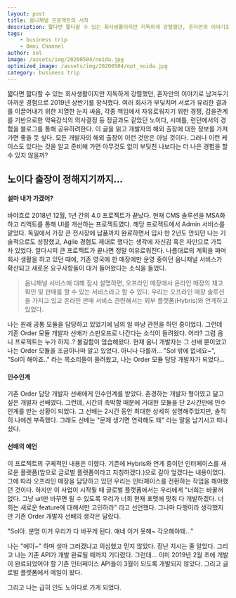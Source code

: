 ```yaml
---
layout: post
title: 옴니채널 프로젝트의 시작
description: 짧다면 짧다할 수 있는 회사생활이지만 지독하게 강렬했던, 혼자만의 이야기로 남겨두기 아까운 경험으로 2019년 상반기를 장식했다. 여러 회사가 부딪치며 서로가 유리한 결과를 이끌어내기 위한 치열한 눈치 싸움, 각종 책임에서 자유로워지기 위한 경쟁, 갑을관계를 기반으로한 약육강식의 의사결정 등 정글과도 같았던 노이다, 시애틀, 런던에서의 경험을 블로그를 통해 공유하려한다.
tags: 
    - business trip
    - Omni Channel
author: sol
image: /assets/img/20200504/noida.jpg
optimized_image: /assets/img/20200504/opt_noida.jpg
category: business trip
---
```


짧다면 짧다할 수 있는 회사생활이지만 지독하게 강렬했던, 혼자만의 이야기로 남겨두기 아까운 경험으로 2019년 상반기를 장식했다. 여러 회사가 부딪치며 서로가 유리한 결과를 이끌어내기 위한 치열한 눈치 싸움, 각종 책임에서 자유로워지기 위한 경쟁, 갑을관계를 기반으로한 약육강식의 의사결정 등 정글과도 같았던 노이다, 시애틀, 런던에서의 경험을 블로그를 통해 공유하려한다. 이 글을 읽고 개발자의 해외 출장에 대한 정보를 가져가면 좋을 듯 싶다. 모든 개발자의 해외 출장이 이런 것만은 아닐 것이다. 그러나 이런 케이스도 있다는 것을 알고 준비해 가면 아무것도 없이 부딪친 나보다는 더 나은 경험을 할 수 있지 않을까?

## 노이다 출장이 정해지기까지...

#### 설마 내가 가겠어?

바야흐로 2018년 12월, 1년 간의 4.0 프로젝트가 끝났다. 현재 CMS 솔루션을 MSA화 하고 리액트를 통해 UI를 개선하는 프로젝트였다. 해당 프로젝트에서 Admin 서비스를 맡았다. 독일에서 가장 큰 전시장에 납품까지 완료하면서 입사 만 2년도 안되던 나는 기술적으로도 성장했고, Agile 경험도 제대로 했다는 생각에 자신감 혹은 자만으로 가득 차 있었다. 알다시피 큰 프로젝트가 끝나면 정말 여유로워진다. 나름대로의 계획을 짜며 회사 생활을 하고 있던 때에, 기존 영국에 한 매장에만 운영 중이던 옴니채널 서비스가 확산되고 새로운 요구사항들이 대거 들어왔다는 소식을 들었다.

> 옴니채널 서비스에 대해 잠시 설명하면, 오프라인 매장에서 온라인 매장의 재고 확인 및 판매를 할 수 있는 서비스라고 할 수 있다. 우리는 오프라인 매장 솔루션을 가지고 있고 온라인 판매 서비스 관련해서는 외부 플랫폼(Hybris)와 연계하고 있었다.

 나는 원래 공통 모듈을 담당하고 있었기에 남의 일 마냥 관전을 하던 중이었다. 그런데 기존 Order 모듈 개발자 선배가 스핀오프로 나간다는 소식이 들려왔다. 어라? 그럼 옴니 프로젝트는 누가 하지..? 불길함이 엄습해왔다. 현재 옴니 개발자는 그 선배 뿐이었고 나는 Order 모듈을 조금이나마 알고 있었다. 아니나 다를까... "Sol 밖에 없네요~", "Sol이 해야죠.." 라는 목소리들이 들려왔고, 나는 Order 모듈 담당 개발자가 되었다...


#### 인수인계

 기존 Order 담당 개발자 선배에게 인수인계를 받았다. 존경하는 개발자 형이였고 닮고 싶은 개발자 선배였다. 그런데, 시간의 촉박함 때문에 거대한 모듈을 단 2시간만에 인수인계를 받는 상황이 되었다. 그 선배는 2시간 동안 최대한 상세히 설명해주었지만, 솔직히 나에겐 부족했다. 그래도 선배는 "문제 생기면 연락해도 돼" 라는 말을 남기시고 떠나셨다.

#### 선배의 예언

 이 프로젝트의 구체적인 내용은 이랬다. 기존에 Hybris와 연계 중이던 인터페이스를 새로운 플랫폼(앞으로 글로벌 플랫폼이라고 지칭하겠다.)으로 갈아 엎겠다는 내용이었다. 그에 따라 오프라인 매장을 담당하고 있던 우리는 인터페이스를 전환하는 작업을 해야했던 것이다. 하지만 이 사업이 시작될 때 글로벌 플랫폼에서는 우리에게 "너희는 바꿀꺼없다. 그냥 url만 바꾸면 될 수 있도록 우리가 너희 현재 포맷에 맞춰 다 개발하겠다. 너희는 새로운 feature에 대해서만 고민하라" 라고 선언했다. 그나마 다행이라 생각했지만 기존 Order 개발자 선배의 생각은 달랐다. 
 
 "Sol아. 분명 이거 우리가 다 바꾸게 된다. 얘네 이거 못해~ 각오해야돼..."

 나는 "에이~" 하며 설마 그러겠냐고 의심했고 믿지 않았다. 장난 치시는 줄 알았다. 그리고 나는 기존 API가 개발 완료될 때까지 기다렸다. 그런데... 이미 2019년 2월 초에 개발이 완료되었어야 할 기존 인터페이스 API들이 3월이 되도록 개발되지 않았다. 그리고 글로벌 플랫폼에서 메일이 왔다. 

 그리고 나는 급히 인도 노이다로 가게 되었다.
